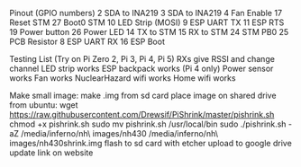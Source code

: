 Pinout (GPIO numbers)
2 SDA to INA219
3 SDA to INA219
4 Fan Enable
17 Reset STM
27 Boot0 STM
10 LED Strip (MOSI)
9 ESP UART TX
11 ESP RTS
19 Power button
26 Power LED
14 TX to STM
15 RX to STM
24 STM PB0
25 PCB Resistor
8 ESP UART RX
16 ESP Boot

Testing List (Try on Pi Zero 2, Pi 3, Pi 4, Pi 5)
  RXs give RSSI and change channel
  LED strip works
  ESP backpack works (Pi 4 only)
  Power sensor works
  Fan works
  NuclearHazard wifi works
  Home wifi works

Make small image:
  make .img from sd card
  place image on shared drive
  from ubuntu:
    wget https://raw.githubusercontent.com/Drewsif/PiShrink/master/pishrink.sh
    chmod +x pishrink.sh
    sudo mv pishrink.sh /usr/local/bin
    sudo ./pishrink.sh -aZ /media/inferno/nh\ images/nh430 /media/inferno/nh\ images/nh430shrink.img
  flash to sd card with etcher
  upload to google drive
  update link on website